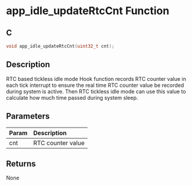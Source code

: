 # app_idle_updateRtcCnt Function

## C

```c
void app_idle_updateRtcCnt(uint32_t cnt);
```

## Description

 RTC based tickless idle mode Hook function records RTC counter value in each tick interrupt to ensure
 the real time RTC counter value be recorded during system is active. Then RTC tickless idle mode
 can use this value to calculate how much time passed during system sleep.

## Parameters

| Param | Description |
|:----- |:----------- |
| cnt | RTC counter value  

## Returns

 None 
